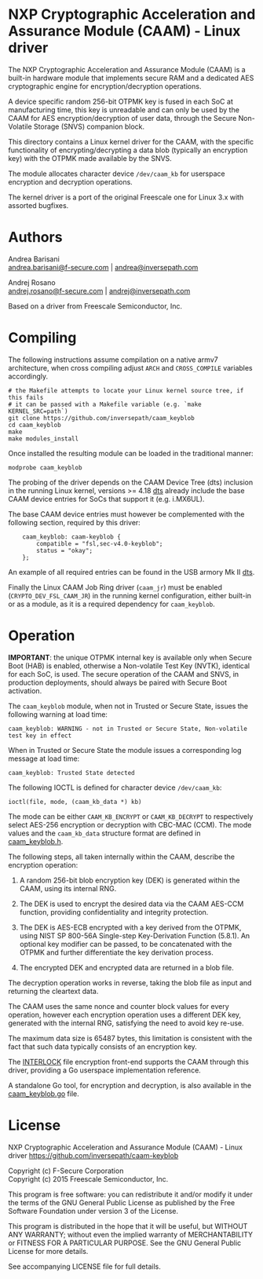 NXP Cryptographic Acceleration and Assurance Module (CAAM) - Linux driver
=========================================================================

The NXP Cryptographic Acceleration and Assurance Module (CAAM) is a built-in
hardware module that implements secure RAM and a dedicated AES cryptographic
engine for encryption/decryption operations.

A device specific random 256-bit OTPMK key is fused in each SoC at
manufacturing time, this key is unreadable and can only be used by the CAAM for
AES encryption/decryption of user data, through the Secure Non-Volatile Storage
(SNVS) companion block.

This directory contains a Linux kernel driver for the CAAM, with the specific
functionality of encrypting/decrypting a data blob (typically an encryption
key) with the OTPMK made available by the SNVS.

The module allocates character device `/dev/caam_kb` for userspace encryption
and decryption operations.

The kernel driver is a port of the original Freescale one for Linux 3.x with
assorted bugfixes.

Authors
=======

Andrea Barisani  
andrea.barisani@f-secure.com | andrea@inversepath.com  

Andrej Rosano  
andrej.rosano@f-secure.com   | andrej@inversepath.com  

Based on a driver from Freescale Semiconductor, Inc.

Compiling
=========

The following instructions assume compilation on a native armv7 architecture,
when cross compiling adjust `ARCH` and `CROSS_COMPILE` variables accordingly.

```
# the Makefile attempts to locate your Linux kernel source tree, if this fails
# it can be passed with a Makefile variable (e.g. `make KERNEL_SRC=path`)
git clone https://github.com/inversepath/caam_keyblob
cd caam_keyblob
make
make modules_install
```

Once installed the resulting module can be loaded in the traditional manner:

```
modprobe caam_keyblob
```

The probing of the driver depends on the CAAM Device Tree (dts) inclusion in
the running Linux kernel, versions >= 4.18
[dts](https://github.com/torvalds/linux/blob/v4.20/arch/arm/boot/dts/imx6ul.dtsi#L770-L798)
already include the base CAAM device entries for SoCs that support it (e.g. i.MX6UL).

The base CAAM device entries must however be complemented with the following
section, required by this driver:
```
	caam_keyblob: caam-keyblob {
		compatible = "fsl,sec-v4.0-keyblob";
		status = "okay";
	};
```

An example of all required entries can be found in the USB armory Mk II
[dts](https://github.com/inversepath/usbarmory/blob/master/software/kernel_conf/imx6ul-pico/imx6ul-pico-hobbit-caam.dts).

Finally the Linux CAAM Job Ring driver (`caam_jr`) must be enabled
(`CRYPTO_DEV_FSL_CAAM_JR`) in the running kernel configuration, either built-in
or as a module, as it is a required dependency for `caam_keyblob`.

Operation
=========

**IMPORTANT**: the unique OTPMK internal key is available only when Secure Boot
(HAB) is enabled, otherwise a Non-volatile Test Key (NVTK), identical for each
SoC, is used. The secure operation of the CAAM and SNVS, in production
deployments, should always be paired with Secure Boot activation.

The `caam_keyblob` module, when not in Trusted or Secure State, issues the
following warning at load time:

```
caam_keyblob: WARNING - not in Trusted or Secure State, Non-volatile test key in effect
```

When in Trusted or Secure State the module issues a corresponding log message
at load time:

```
caam_keyblob: Trusted State detected
```

The following IOCTL is defined for character device `/dev/caam_kb`:

```
ioctl(file, mode, (caam_kb_data *) kb)
```

The mode can be either `CAAM_KB_ENCRYPT` or `CAAM_KB_DECRYPT` to respectively
select AES-256 encryption or decryption with CBC-MAC (CCM). The mode values and
the `caam_kb_data` structure format are defined in
[caam_keyblob.h](https://github.com/inversepath/caam-keyblob/blob/master/caam_keyblob.h).

The following steps, all taken internally within the CAAM, describe the
encryption operation:

  1. A random 256-bit blob encryption key (DEK) is generated within the CAAM,
     using its internal RNG.

  2. The DEK is used to encrypt the desired data via the CAAM AES-CCM function,
     providing confidentiality and integrity protection.

  3. The DEK is AES-ECB encrypted with a key derived from the OTPMK, using NIST
     SP 800-56A Single-step Key-Derivation Function (5.8.1). An optional key
     modifier can be passed, to be concatenated with the OTPMK and further
     differentiate the key derivation process.

  4. The encrypted DEK and encrypted data are returned in a blob file.

The decryption operation works in reverse, taking the blob file as input and
returning the cleartext data.

The CAAM uses the same nonce and counter block values for every operation,
however each encryption operation uses a different DEK key, generated with the
internal RNG, satisfying the need to avoid key re-use.

The maximum data size is 65487 bytes, this limitation is consistent with the
fact that such data typically consists of an encryption key.

The [INTERLOCK](https://github.com/inversepath/interlock) file encryption
front-end supports the CAAM through this driver, providing a Go userspace
implementation reference.

A standalone Go tool, for encryption and decryption, is also available in the
[caam_keyblob.go](https://github.com/inversepath/caam-keyblob/blob/master/caam_tool.go)
file.

License
=======

NXP Cryptographic Acceleration and Assurance Module (CAAM) - Linux driver
https://github.com/inversepath/caam-keyblob

Copyright (c) F-Secure Corporation  
Copyright (c) 2015 Freescale Semiconductor, Inc.

This program is free software: you can redistribute it and/or modify it under
the terms of the GNU General Public License as published by the Free Software
Foundation under version 3 of the License.

This program is distributed in the hope that it will be useful, but WITHOUT ANY
WARRANTY; without even the implied warranty of MERCHANTABILITY or FITNESS FOR A
PARTICULAR PURPOSE. See the GNU General Public License for more details.

See accompanying LICENSE file for full details.

